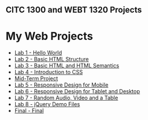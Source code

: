 ## CITC 1300 and WEBT 1320 Projects
<h1>My Web Projects</h1>

<ul> 
<li><a href="basic web desgn/index.html" target="_blank"> Lab 1 - Hello World</a></li>
<li><a href="lab 2/index.html" target="_blank"> Lab 2 - Basic HTML Structure</a></li>
<li><a href="lab 3/index.html" target="_blank"> Lab 3 - Basic HTML and HTML Semantics</a></li>
<li><a href="lab 4/index.html" target="_blank">Lab 4 - Introduction to CSS</a></li>
<li><a href="midterm/index.html" target="_blank"> Mid-Term Project</a></li>
<li><a href="lab 5/index.html" target="_blank"> Lab 5 - Responsive Design for Mobile</a></li>
<li><a href="lab 6/index.html" target="_blank"> Lab 6 - Responsive Design for Tablet and Desktop</a></li>
<li><a href="lab 7/index.html" target="_blank"> Lab 7 - Random Audio, Video and a Table</a></li>
<li><a href="lab 8/index.html" target="_blank"> Lab 8 - jQuery Demo Files</a></li>
<li><a href="final/index.html" target="_blank"> Final - Final</a></li>
</ul>